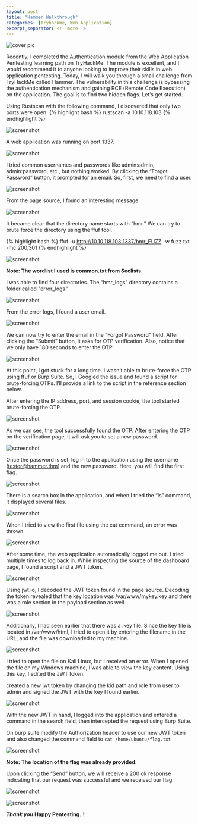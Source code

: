 ```yaml
---
layout: post
title: "Hammer Walkthrough"
categories: [Tryhackme, Web Application]
excerpt_separator: <!--more-->
---
```


![cover pic](/images/blog11/cover.png)

Recently, I completed the Authentication module from the Web Application Pentesting learning path on TryHackMe. The module is excellent, and I would recommend it to anyone looking to improve their skills in web application pentesting. <!--more--> Today, I will walk you through a small challenge from TryHackMe called Hammer. The vulnerability in this challenge is bypassing the authentication mechanism and gaining RCE (Remote Code Execution) on the application. The goal is to find two hidden flags. Let’s get started.

Using Rustscan with the following command, I discovered that only two ports were open:
{% highlight bash %}
rustscan -a 10.10.118.103 
{% endhighlight %}

![screenshot](/images/blog11/1.png)

A web application was running on port 1337.

![screenshot](/images/blog11/2.png)

I tried common usernames and passwords like admin:admin, admin:password, etc., but nothing worked. By clicking the “Forgot Password” button, it prompted for an email. So, first, we need to find a user.

![screenshot](/images/blog11/3.png)

From the page source, I found an interesting message.

![screenshot](/images/blog11/4.png)

It became clear that the directory name starts with “hmr.” We can try to brute force the directory using the ffuf tool.

{% highlight bash %}
ffuf -u http://10.10.118.103:1337/hmr_FUZZ -w fuzz.txt -mc 200,301
{% endhighlight %}

![screenshot](/images/blog11/5.png)

**Note: The wordlist I used is common.txt from Seclists.**

I was able to find four directories. The “hmr_logs” directory contains a folder called "error_logs."

![screenshot](/images/blog11/6.png)

From the error logs, I found a user email.

![screenshot](/images/blog11/7.png)

We can now try to enter the email in the "Forgot Password" field. After clicking the “Submit” button, it asks for OTP verification. Also, notice that we only have 180 seconds to enter the OTP.

![screenshot](/images/blog11/8.png)

At this point, I got stuck for a long time. I wasn’t able to brute-force the OTP using ffuf or Burp Suite. So, I Googled the issue and found a script for brute-forcing OTPs. I’ll provide a link to the script in the reference section below.

After entering the IP address, port, and session cookie, the tool started brute-forcing the OTP.

![screenshot](/images/blog11/9.png)

As we can see, the tool successfully found the OTP. After entering the OTP on the verification page, it will ask you to set a new password.

![screenshot](/images/blog11/10.png)

Once the password is set, log in to the application using the username (tester@hammer.thm) and the new password. Here, you will find the first flag.

![screenshot](/images/blog11/11.png)

There is a search box in the application, and when I tried the “ls” command, it displayed several files.

![screenshot](/images/blog11/14.png)

When I tried to view the first file using the cat command, an error was thrown.

![screenshot](/images/blog11/15.png)

After some time, the web application automatically logged me out. I tried multiple times to log back in. While inspecting the source of the dashboard page, I found a script and a JWT token.

![screenshot](/images/blog11/12.png)

Using jwt.io, I decoded the JWT token found in the page source. Decoding the token revealed that the key location was /var/www/mykey.key and there was a role section in the payload section as well.

![screenshot](/images/blog11/13.png)

Additionally, I had seen earlier that there was a .key file. Since the key file is located in /var/www/html, I tried to open it by entering the filename in the URL, and the file was downloaded to my machine.

![screenshot](/images/blog11/16.png)

I tried to open the file on Kali Linux, but I received an error. When I opened the file on my Windows machine, I was able to view the key content. Using this key, I edited the JWT token.

created a new jwt token by changing the kid path and role from user to admin and signed the JWT with the key I found earlier. 

![screenshot](/images/blog11/17.png)

With the new JWT in hand, I logged into the application and entered a command in the search field, then intercepted the request using Burp Suite.

On burp suite modify the Authorization header to use our new JWT token and also changed the command field to `cat /home/ubuntu/flag.txt`

![screenshot](/images/blog11/18.png)

**Note: The location of the flag was already provided.**

Upon clicking the “Send” button, we will receive a 200 ok response indicating that our request was successful and we received our flag.

![screenshot](/images/blog11/19.png)

![screenshot](/images/blog11/20.png)

***Thank you***
**Happy Pentesting..!**






